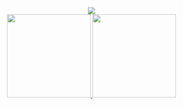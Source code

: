 <div align="center">
<a href="https://www.rndio.my.id" target="_blank">
  <img src="https://readme-typing-svg.herokuapp.com?font=Poppins&weight=600&size=32&pause=400&color=9745F5&center=true&vCenter=true&random=false&width=435&height=100&lines=Hello+World!;I'm+rndio+%F0%9F%91%8B%F0%9F%8F%BB"/>
</a>
</div>

<div align="center">
<a href="https://github.com/rndio">
  <img height="190em" src="https://github-readme-streak-stats.herokuapp.com/?user=rndio&theme=midnight-purple&hide_border=true"/>
  <img height="190em"  src="https://github-readme-stats.vercel.app/api/top-langs/?username=rndio&layout=donut&theme=midnight-purple&hide_border=true"/>
</a>
</div>
